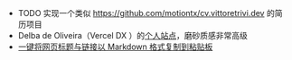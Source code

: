 - TODO 实现一个类似 https://github.com/motiontx/cv.vittoretrivi.dev 的简历项目
- Delba de Oliveira（Vercel DX ）的[个人站点](https://delba.dev/)，磨砂质感非常高级
- [一键将网页标题与链接以 Markdown 格式复制到粘贴板](https://x.com/laike9m/status/1825272100762075371)